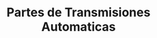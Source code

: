 ---
title: "Partes de Transmisiones Automaticas"
url: /los-alcarrizos/partes-de-transmisiones-automaticas/
shop: Autoteile
---
